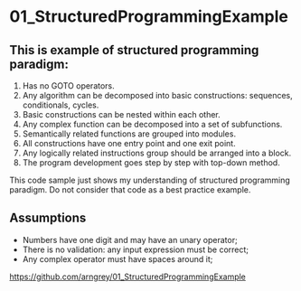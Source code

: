 # 01_StructuredProgrammingExample

## This is example of structured programming paradigm:
1. Has no GOTO operators.
2. Any algorithm can be decomposed into basic constructions: sequences, conditionals, cycles.
3. Basic constructions can be nested within each other.
4. Any complex function can be decomposed into a set of subfunctions.
5. Semantically related functions are grouped into modules.
6. All constructions have one entry point and one exit point.
7. Any logically related instructions group should be arranged into a block.
8. The program development goes step by step with top-down method.

This code sample just shows my understanding of structured programming paradigm.
Do not consider that code as a best practice example.

## Assumptions
- Numbers have one digit and may have an unary operator;
- There is no validation: any input expression must be correct;
- Any complex operator must have spaces around it;

https://github.com/arngrey/01_StructuredProgrammingExample